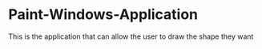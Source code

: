 # Paint-Windows-Application
This is the application that can allow  the user to draw  the shape they want

